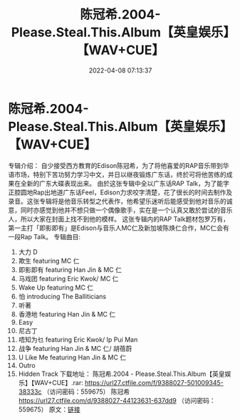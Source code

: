 ﻿---
title: 陈冠希.2004-Please.Steal.This.Album【英皇娱乐】【WAV+CUE】
date: 2022-04-08 07:13:37
categories: WAV车载音乐、镜像
tags: 国语流行
---
# 陈冠希.2004-Please.Steal.This.Album【英皇娱乐】【WAV+CUE】

专辑介绍：
自少接受西方教育的Edison陈冠希，为了将他喜爱的RAP音乐带到华语市场，特别下苦功努力学习中文，并日以继夜锻炼广东话，终於可将他苦练的成果在全新的广东大碟表现出来。
由於这张专辑中全以广东话RAP
Talk，为了能字正腔圆地Rap出地道广东话Feel，Edison力求咬字清楚，花了很长的时间去制作及录音。这张专辑将是他音乐转型之代表作，他希望乐迷听后能感受到他对音乐的诚意，同时亦感觉到他并不想只做一个偶像歌手，实在是一个认真又敢於尝试的音乐人，所以大家在封面上找不到他的模样。
这张专辑内的RAP
Talk题材包罗万有，第一主打「即影即有」是Edison与音乐人MC仁及新加坡陈焕仁合作，MC仁会有一段Rap Talk。
专辑曲目:
01. 大力 D
02. 欺生 featuring MC 仁
03. 即影即有 featuring Han Jin & MC 仁
04. 马戏团 featuring Eric Kwok/ MC 仁
05. Wake Up featuring MC 仁
06. 怕 introducing The Balliticians
07. 听著
08. 香港地 featuring Han Jin & MC 仁
09. Easy
10. 尼古丁
11. 唔知为乜 featuring Eric Kwok/ Ip Pui Man
12. 战争 featuring Han Jin & MC 仁/ 胡蓓蔚
13. U Like Me featuring Han Jin & MC 仁
14. Outro
15. Hidden Track
下载地址：
陈冠希.2004 - Please.Steal.This.Album【英皇娱乐】【WAV+CUE】.rar: https://url27.ctfile.com/f/9388027-501009345-38333c
（访问密码：559675）
陈冠希
https://url27.ctfile.com/d/9388027-44123631-637dd9
（访问密码：559675）
原文：[链接](https://blog.sina.com.cn/s/blog_1647c7e7601030wkd.html)